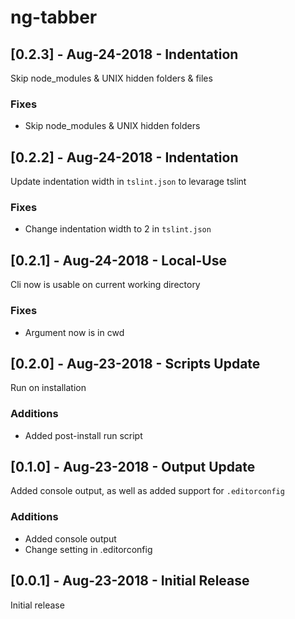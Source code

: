# ng-tabber

## [0.2.3] - Aug-24-2018 - Indentation

Skip node_modules & UNIX hidden folders & files

### Fixes

- Skip node_modules & UNIX hidden folders

## [0.2.2] - Aug-24-2018 - Indentation

Update indentation width in `tslint.json` to levarage tslint

### Fixes

- Change indentation width to 2 in `tslint.json`

## [0.2.1] - Aug-24-2018 - Local-Use

Cli now is usable on current working directory

### Fixes

- Argument now is in cwd

## [0.2.0] - Aug-23-2018 - Scripts Update

Run on installation

### Additions

- Added post-install run script

## [0.1.0] - Aug-23-2018 - Output Update

Added console output, as well as added support for `.editorconfig`

### Additions

- Added console output
- Change setting in .editorconfig

## [0.0.1] - Aug-23-2018 - Initial Release

Initial release
